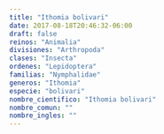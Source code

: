 ```yaml
---
title: "Ithomia bolivari"
date: 2017-08-18T20:46:32-06:00
draft: false
reinos: "Animalia"
divisiones: "Arthropoda"
clases: "Insecta"
ordenes: "Lepidoptera"
familias: "Nymphalidae"
generos: "Ithomia"
especie: "bolivari"
nombre_cientifico: "Ithomia bolivari"
nombre_comun: ""
nombre_ingles: ""
---
```

